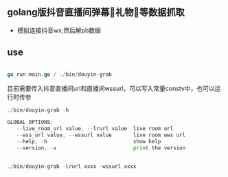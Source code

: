 ## golang版抖音直播间弹幕📃礼物🎁等数据抓取
- 模拟连接抖音wx,然后解pb数据

## use
```go

go run main.go / ./bin/douyin-grab

```

目前需要传入抖音直播间url和直播间wssurl，可以写入常量constv中，也可以运行时传参
```go
./bin/douyin-grab -h

GLOBAL OPTIONS:
   --live_room_url value, --lrurl value  live room url
   --wss_url value, --wssurl value       live room wws url
   --help, -h                            show help
   --version, -v                         print the version


./bin/douyin-grab -lrurl xxxx -wssurl xxxx
```  
